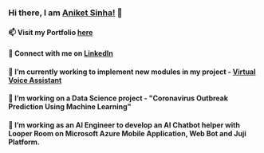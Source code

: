 ### Hi there, I am <a href =  "https://aniketsinha06.github.io/">Aniket Sinha!</a> 👋
#### 📫 Visit my Portfolio <a href =  "https://aniketsinha06.github.io/">here</a>
#### 💬 Connect with me on <a href =  "https://www.linkedin.com/in/aniket-sinha">LinkedIn</a>
#### 🔭 I’m currently working to implement new modules in my project - <a href =  "https://aniketsinha06.github.io/voice_assistant.html">Virtual Voice Assistant</a>
#### 🌱 I’m working on a Data Science project - "Coronavirus Outbreak Prediction Using Machine Learning"
#### 🌱 I’m working as an AI Engineer to develop an AI Chatbot helper with Looper Room on Microsoft Azure Mobile Application, Web Bot and Juji Platform.

<!--
**aniketsinha06/aniketsinha06** is a ✨ _special_ ✨ repository because its `README.md` (this file) appears on your GitHub profile.

Here are some ideas to get you started:

- 🔭 I’m currently working on project - Virtual Voice Assistant
- 🌱 I’m currently learning Data Science
- 💬 Ask me about my work
- 📫 How to reach me: <a href =  "aniketsinha06.github.io">Click Here</a>
- 😄 Pronouns: He/Him
- ⚡ Fun fact: I’m working on a Computer Vision (ML) project -  "Face Mask Detection using Jetson Nano Interface"
-->
